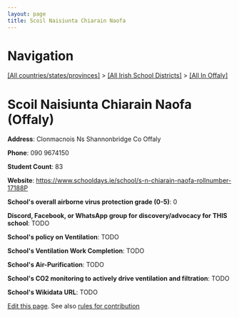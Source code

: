 ```yaml
---
layout: page
title: Scoil Naisiunta Chiarain Naofa
---
```

# Navigation

[[All countries/states/provinces]](../../..) > [[All Irish School Districts]](../..) > [[All In Offaly]](..)

# Scoil Naisiunta Chiarain Naofa (Offaly)

**Address**: Clonmacnois Ns Shannonbridge Co Offaly

**Phone**: 090 9674150

**Student Count**: 83

**Website**: <https://www.schooldays.ie/school/s-n-chiarain-naofa-rollnumber-17188P>

**School's overall airborne virus protection grade (0-5)**: 0

**Discord, Facebook, or WhatsApp group for discovery/advocacy for THIS school**: TODO

**School's policy on Ventilation**: TODO

**School's Ventilation Work Completion**: TODO

**School's Air-Purification**: TODO

**School's CO2 monitoring to actively drive ventilation and filtration**: TODO

**School's Wikidata URL**: TODO


[Edit this page](https://github.com/ventilate-schools/Ireland/edit/main/./Offaly/Scoil_Naisiunta_Chiarain_Naofa.md). See also [rules for contribution](../../../contribution-rules/)
